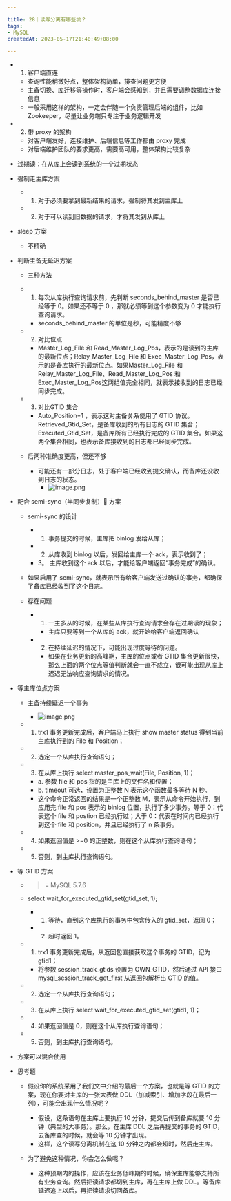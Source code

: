 ```yaml
---

title: 28｜读写分离有哪些坑？
tags:
- MySQL
createdAt: 2023-05-17T21:40:49+08:00

---
```


- 1. 客户端直连

  - 查询性能稍微好点，整体架构简单，排查问题更方便
  - 主备切换、库迁移等操作时，客户端会感知到，并且需要调整数据库连接信息
  - 一般采用这样的架构，一定会伴随一个负责管理后端的组件，比如 Zookeeper，尽量让业务端只专注于业务逻辑开发

- 2. 带 proxy 的架构

  - 对客户端友好，连接维护、后端信息等工作都由 proxy 完成
  - 对后端维护团队的要求更高，需要高可用，整体架构比较复杂

- 过期读：在从库上会读到系统的一个过期状态
- 强制走主库方案

  - 1. 对于必须要拿到最新结果的请求，强制将其发到主库上
  - 2. 对于可以读到旧数据的请求，才将其发到从库上

- sleep 方案

  - 不精确

- 判断主备无延迟方案

  - 三种方法
  - 1. 每次从库执行查询请求前，先判断 seconds_behind_master 是否已经等于 0。如果还不等于 0 ，那就必须等到这个参数变为 0 才能执行查询请求。

    - seconds_behind_master 的单位是秒，可能精度不够

  - 2. 对比位点

    - Master_Log_File 和 Read_Master_Log_Pos，表示的是读到的主库的最新位点；Relay_Master_Log_File 和 Exec_Master_Log_Pos，表示的是备库执行的最新位点。如果Master_Log_File 和 Relay_Master_Log_File、Read_Master_Log_Pos 和 Exec_Master_Log_Pos这两组值完全相同，就表示接收到的日志已经同步完成。

  - 3. 对比GTID 集合

    - Auto_Position=1 ，表示这对主备关系使用了 GTID 协议。Retrieved_Gtid_Set，是备库收到的所有日志的 GTID 集合；Executed_Gtid_Set，是备库所有已经执行完成的 GTID 集合。如果这两个集合相同，也表示备库接收到的日志都已经同步完成。

  - 后两种准确度更高，但还不够

    - 可能还有一部分日志，处于客户端已经收到提交确认，而备库还没收到日志的状态。
      - ![image.png](https://cdn.jsdelivr.net/gh/11ze/static/images/mysql45-28-1.png)


- 配合 semi-sync（半同步复制） 方案

  - semi-sync 的设计

    - 1. 事务提交的时候，主库把 binlog 发给从库；
    - 2. 从库收到 binlog 以后，发回给主库一个 ack，表示收到了；
    - 3。 主库收到这个 ack 以后，才能给客户端返回“事务完成”的确认。

  - 如果启用了 semi-sync，就表示所有给客户端发送过确认的事务，都确保了备库已经收到了这个日志。
  - 存在问题

    - 1. 一主多从的时候，在某些从库执行查询请求会存在过期读的现象；

      - 主库只要等到一个从库的 ack，就开始给客户端返回确认

    - 2. 在持续延迟的情况下，可能出现过度等待的问题。

      - 如果在业务更新的高峰期，主库的位点或者 GTID 集合更新很快，那么上面的两个位点等值判断就会一直不成立，很可能出现从库上迟迟无法响应查询请求的情况。

- 等主库位点方案

  - 主备持续延迟一个事务
    - ![image.png](https://cdn.jsdelivr.net/gh/11ze/static/images/mysql45-28-2.png)

  - 1. trx1 事务更新完成后，客户端马上执行 show master status 得到当前主库执行到的 File 和 Position；
  - 2. 选定一个从库执行查询语句；
  - 3. 在从库上执行 select master_pos_wait(File, Position, 1)；

    - a. 参数 file 和 pos 指的是主库上的文件名和位置；
    - b. timeout 可选，设置为正整数 N 表示这个函数最多等待 N 秒。
    - 这个命令正常返回的结果是一个正整数 M，表示从命令开始执行，到应用完 file 和 pos 表示的 binlog 位置，执行了多少事务。等于 0：代表这个 file 和 postion 已经执行过；大于 0：代表在时间内已经执行到这个 file 和 position，并且已经执行了 n 条事务。

  - 4. 如果返回值是 >=0 的正整数，则在这个从库执行查询语句；
  - 5. 否则，到主库执行查询语句。

- 等 GTID 方案

  - >= MySQL 5.7.6

  - select wait_for_executed_gtid_set(gtid_set, 1);

    - 1. 等待，直到这个库执行的事务中包含传入的 gtid_set，返回 0；
    - 2. 超时返回 1。

  - 1. trx1 事务更新完成后，从返回包直接获取这个事务的 GTID，记为 gtid1；

    - 将参数 session_track_gtids 设置为 OWN_GTID，然后通过 API 接口 mysql_session_track_get_first 从返回包解析出 GTID 的值。

  - 2. 选定一个从库执行查询语句；
  - 3. 在从库上执行 select wait_for_executed_gtid_set(gtid1, 1)；
  - 4. 如果返回值是 0，则在这个从库执行查询语句；
  - 5. 否则，到主库执行查询语句。

- 方案可以混合使用
- 思考题

  - 假设你的系统采用了我们文中介绍的最后一个方案，也就是等 GTID 的方案，现在你要对主库的一张大表做 DDL（加减索引、增加字段在最后一列），可能会出现什么情况呢？

    - 假设，这条语句在主库上要执行 10 分钟，提交后传到备库就要 10 分钟（典型的大事务）。那么，在主库 DDL 之后再提交的事务的 GTID，去备库查的时候，就会等 10 分钟才出现。
    - 这样，这个读写分离机制在这 10 分钟之内都会超时，然后走主库。

  - 为了避免这种情况，你会怎么做呢？

    - 这种预期内的操作，应该在业务低峰期的时候，确保主库能够支持所有业务查询。然后把读请求都切到主库，再在主库上做 DDL。等备库延迟追上以后，再把读请求切回备库。
